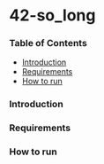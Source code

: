 # 42-so_long

### Table of Contents
- [Introduction](#introduction)
- [Requirements](#Requirements)
- [How to run](#How-to-run)

### Introduction

### Requirements

### How to run
